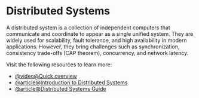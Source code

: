 # Distributed Systems

A distributed system is a collection of independent computers that communicate and coordinate to appear as a single unified system. They are widely used for scalability, fault tolerance, and high availability in modern applications. However, they bring challenges such as synchronization, consistency trade-offs (CAP theorem), concurrency, and network latency.

Visit the following resources to learn more:

- [@video@Quick overview](https://www.youtube.com/watch?v=IJWwfMyPu1c)
- [@article@Introduction to Distributed Systems](https://www.freecodecamp.org/news/a-thorough-introduction-to-distributed-systems-3b91562c9b3c/)
- [@article@Distributed Systems Guide](https://www.baeldung.com/cs/distributed-systems-guide)
